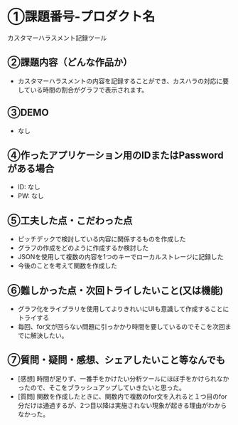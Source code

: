 # ①課題番号-プロダクト名
カスタマーハラスメント記録ツール

## ②課題内容（どんな作品か）

- カスタマーハラスメントの内容を記録することができ、カスハラの対応に要している時間の割合がグラフで表示されます。

## ③DEMO
- なし

## ④作ったアプリケーション用のIDまたはPasswordがある場合

- ID: なし
- PW: なし

## ⑤工夫した点・こだわった点

- ピッチデックで検討している内容に関係するものを作成した
- グラフの作成をどのように作成するか検討した
- JSONを使用して複数の内容を1つのキーでローカルストレージに記録した
- 今後のことを考えて関数を作成した

## ⑥難しかった点・次回トライしたいこと(又は機能)

- グラフ化をライブラリを使用してよりきれいにUIも意識して作成することにトライする
- 毎回、for文が回らない問題に引っかかり時間を要しているのでそこを次回までに解決したい。

## ⑦質問・疑問・感想、シェアしたいこと等なんでも

- [感想] 時間が足りず、一番手をかけたい分析ツールにほぼ手をかけられなかったので、そこをブラッシュアップしていきたいと思った。
- [質問] 関数を作成したときに、関数内で複数のfor文を入れると１つ目のfor分だけは通過するが、2つ目以降は実施されない現象が起きる理由がわからなかった。
